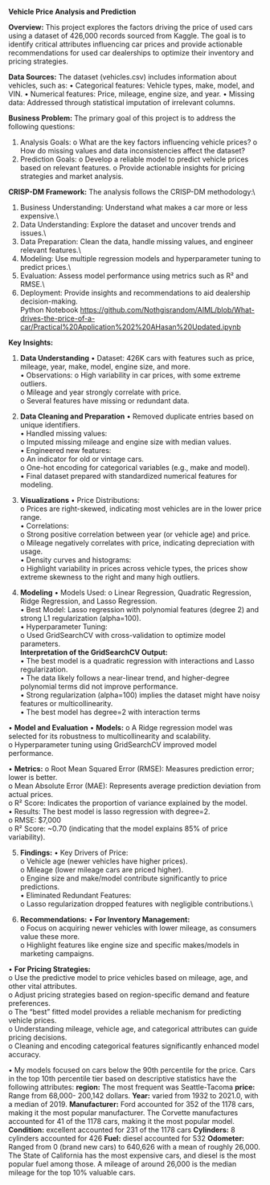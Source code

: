 **Vehicle Price Analysis and Prediction**

**Overview:**
This project explores the factors driving the price of used cars using a dataset of 426,000 records sourced from Kaggle. 
The goal is to identify critical attributes influencing car prices and provide actionable recommendations for used car dealerships to optimize their inventory and pricing strategies. 

**Data Sources:**
The dataset (vehicles.csv) includes information about vehicles, such as:
•	Categorical features: Vehicle types, make, model, and VIN.
•	Numerical features: Price, mileage, engine size, and year.
•	Missing data: Addressed through statistical imputation of irrelevant columns.

**Business Problem:**
The primary goal of this project is to address the following questions:
1.	Analysis Goals:
o	What are the key factors influencing vehicle prices?
o	How do missing values and data inconsistencies affect the dataset?
2.	Prediction Goals:
o	Develop a reliable model to predict vehicle prices based on relevant features.
o	Provide actionable insights for pricing strategies and market analysis.

**CRISP-DM Framework:**
The analysis follows the CRISP-DM methodology:\
1.	Business Understanding: Understand what makes a car more or less expensive.\
2.	Data Understanding: Explore the dataset and uncover trends and issues.\
3.	Data Preparation: Clean the data, handle missing values, and engineer relevant features.\
4.	Modeling: Use multiple regression models and hyperparameter tuning to predict prices.\
5.	Evaluation: Assess model performance using metrics such as R² and RMSE.\
6.	Deployment: Provide insights and recommendations to aid dealership decision-making.\
Python Notebook https://github.com/Nothgisrandom/AIML/blob/What-drives-the-price-of-a-car/Practical%20Application%202%20AHasan%20Updated.ipynb


**Key Insights:**
1. **Data Understanding**
•	Dataset: 426K cars with features such as price, mileage, year, make, model, engine size, and more.\
•	Observations:
o	High variability in car prices, with some extreme outliers.\
o	Mileage and year strongly correlate with price.\
o	Several features have missing or redundant data.

2. **Data Cleaning and Preparation**
•	Removed duplicate entries based on unique identifiers.\
•	Handled missing values:\
o	Imputed missing mileage and engine size with median values.\
•	Engineered new features:\
o	An indicator for old or vintage cars. \
o	One-hot encoding for categorical variables (e.g., make and model).\
•	Final dataset prepared with standardized numerical features for modeling.

3. **Visualizations**
•	Price Distributions:\
o	Prices are right-skewed, indicating most vehicles are in the lower price range.\
•	Correlations:\
o	Strong positive correlation between year (or vehicle age) and price.\
o	Mileage negatively correlates with price, indicating depreciation with usage.\
•	Density curves and histograms:\
o	Highlight variability in prices across vehicle types, the prices show extreme skewness to the right and many high outliers. 

5. **Modeling**
•	Models Used:
o	Linear Regression, Quadratic Regression, Ridge Regression, and Lasso Regression.\
•	Best Model: Lasso regression with polynomial features (degree 2) and strong L1 regularization (alpha=100).\
•	Hyperparameter Tuning:\
o	Used GridSearchCV with cross-validation to optimize model parameters.\
**Interpretation of the GridSearchCV Output:**\
•	The best model is a quadratic regression with interactions and Lasso regularization.\
•	The data likely follows a near-linear trend, and higher-degree polynomial terms did not improve performance.\
•	Strong regularization (alpha=100) implies the dataset might have noisy features or multicollinearity.\
•	The best model has degree=2 with interaction terms

•	**Model and Evaluation**
•	**Models:**
o	A Ridge regression model was selected for its robustness to multicollinearity and scalability.\
o	Hyperparameter tuning using GridSearchCV improved model performance.

•	**Metrics:**
o	Root Mean Squared Error (RMSE): Measures prediction error; lower is better.\
o	Mean Absolute Error (MAE): Represents average prediction deviation from actual prices.\
o	R² Score: Indicates the proportion of variance explained by the model.\
•	Results: The best model is lasso regression with degree=2.\
o	RMSE: $7,000\
o	R² Score: ~0.70 (indicating that the model explains 85% of price variability).

5. **Findings:**
•	Key Drivers of Price:\
o	Vehicle age (newer vehicles have higher prices).\
o	Mileage (lower mileage cars are priced higher).\
o	Engine size and make/model contribute significantly to price predictions.\
•	Eliminated Redundant Features:\
o	Lasso regularization dropped features with negligible contributions.\

6. **Recommendations:**
•	**For Inventory Management:**\
o	Focus on acquiring newer vehicles with lower mileage, as consumers value these more.\
o	Highlight features like engine size and specific makes/models in marketing campaigns.

•	**For Pricing Strategies:**\
o	Use the predictive model to price vehicles based on mileage, age, and other vital attributes.\
o	Adjust pricing strategies based on region-specific demand and feature preferences.\
o	The “best” fitted model provides a reliable mechanism for predicting vehicle prices.\
o	Understanding mileage, vehicle age, and categorical attributes can guide pricing decisions.\
o	Cleaning and encoding categorical features significantly enhanced model accuracy.

•	My models focused on cars below the 90th percentile for the price. Cars in the top 10th percentile tier based on descriptive statistics have the following attributes: 
**region:** The most frequent was Seattle-Tacoma
**price:** Range from 68,000- 200,142 dollars.
**Year:** varied from 1932 to 2021.0, with a median of 2019.
**Manufacturer:** Ford accounted for 352 of the 1178 cars, making it the most popular manufacturer. The Corvette manufactures accounted for 41 of the 1178 cars, making it the most popular model.
**Condition:** excellent accounted for 231 of the 1178 cars
**Cylinders:** 8 cylinders accounted for 426
**Fuel:** diesel accounted for 532
**Odometer:** Ranged from 0 (brand new cars) to 640,626 with a mean of roughly 26,000.
The State of California has the most expensive cars, and diesel is the most popular fuel among those.
A mileage of around 26,000 is the median mileage for the top 10% valuable cars.
 






